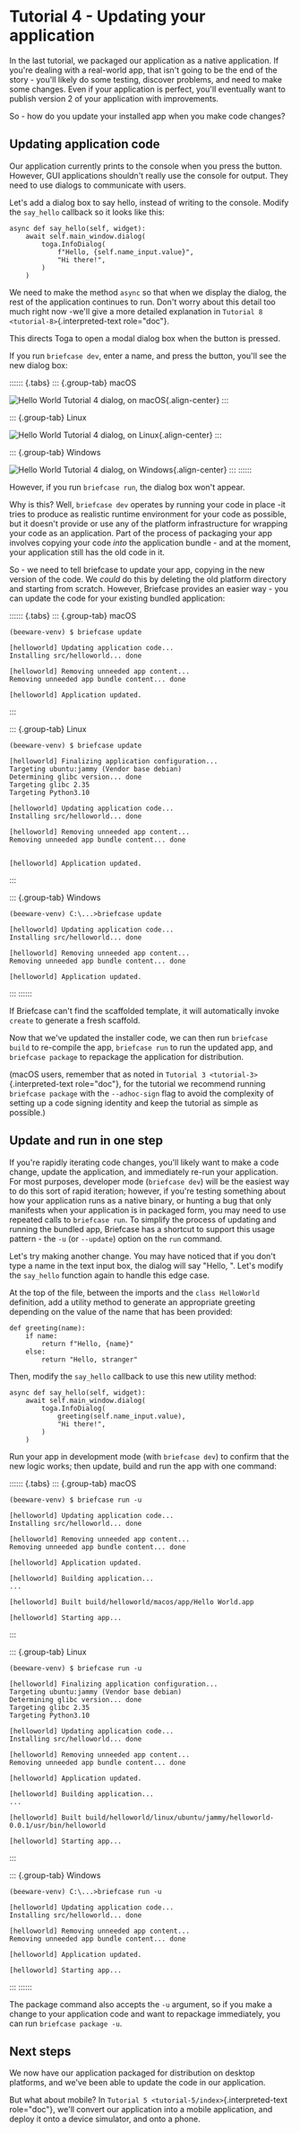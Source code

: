 # Tutorial 4 - Updating your application

In the last tutorial, we packaged our application as a native
application. If you\'re dealing with a real-world app, that isn\'t going
to be the end of the story - you\'ll likely do some testing, discover
problems, and need to make some changes. Even if your application is
perfect, you\'ll eventually want to publish version 2 of your
application with improvements.

So - how do you update your installed app when you make code changes?

## Updating application code

Our application currently prints to the console when you press the
button. However, GUI applications shouldn\'t really use the console for
output. They need to use dialogs to communicate with users.

Let\'s add a dialog box to say hello, instead of writing to the console.
Modify the `say_hello` callback so it looks like this:

    async def say_hello(self, widget):
        await self.main_window.dialog(
            toga.InfoDialog(
                f"Hello, {self.name_input.value}",
                "Hi there!",
            )
        )

We need to make the method `async` so that when we display the dialog,
the rest of the application continues to run. Don\'t worry about this
detail too much right now -we\'ll give a more detailed explanation in
`Tutorial 8 <tutorial-8>`{.interpreted-text role="doc"}.

This directs Toga to open a modal dialog box when the button is pressed.

If you run `briefcase dev`, enter a name, and press the button, you\'ll
see the new dialog box:

:::::: {.tabs}
::: {.group-tab}
macOS

![Hello World Tutorial 4 dialog, on macOS](images/macOS/tutorial-4.png){.align-center}
:::

::: {.group-tab}
Linux

![Hello World Tutorial 4 dialog, on Linux](images/linux/tutorial-4.png){.align-center}
:::

::: {.group-tab}
Windows

![Hello World Tutorial 4 dialog, on Windows](images/windows/tutorial-4.png){.align-center}
:::
::::::

However, if you run `briefcase run`, the dialog box won\'t appear.

Why is this? Well, `briefcase dev` operates by running your code in
place -it tries to produce as realistic runtime environment for your
code as possible, but it doesn\'t provide or use any of the platform
infrastructure for wrapping your code as an application. Part of the
process of packaging your app involves copying your code *into* the
application bundle - and at the moment, your application still has the
old code in it.

So - we need to tell briefcase to update your app, copying in the new
version of the code. We *could* do this by deleting the old platform
directory and starting from scratch. However, Briefcase provides an
easier way - you can update the code for your existing bundled
application:

:::::: {.tabs}
::: {.group-tab}
macOS

``` console
(beeware-venv) $ briefcase update

[helloworld] Updating application code...
Installing src/helloworld... done

[helloworld] Removing unneeded app content...
Removing unneeded app bundle content... done

[helloworld] Application updated.
```
:::

::: {.group-tab}
Linux

``` console
(beeware-venv) $ briefcase update

[helloworld] Finalizing application configuration...
Targeting ubuntu:jammy (Vendor base debian)
Determining glibc version... done
Targeting glibc 2.35
Targeting Python3.10

[helloworld] Updating application code...
Installing src/helloworld... done

[helloworld] Removing unneeded app content...
Removing unneeded app bundle content... done


[helloworld] Application updated.
```
:::

::: {.group-tab}
Windows

``` doscon
(beeware-venv) C:\...>briefcase update

[helloworld] Updating application code...
Installing src/helloworld... done

[helloworld] Removing unneeded app content...
Removing unneeded app bundle content... done

[helloworld] Application updated.
```
:::
::::::

If Briefcase can\'t find the scaffolded template, it will automatically
invoke `create` to generate a fresh scaffold.

Now that we\'ve updated the installer code, we can then run
`briefcase build` to re-compile the app, `briefcase run` to run the
updated app, and `briefcase package` to repackage the application for
distribution.

(macOS users, remember that as noted in
`Tutorial 3 <tutorial-3>`{.interpreted-text role="doc"}, for the
tutorial we recommend running `briefcase package` with the
`--adhoc-sign` flag to avoid the complexity of setting up a code signing
identity and keep the tutorial as simple as possible.)

## Update and run in one step

If you\'re rapidly iterating code changes, you\'ll likely want to make a
code change, update the application, and immediately re-run your
application. For most purposes, developer mode (`briefcase dev`) will be
the easiest way to do this sort of rapid iteration; however, if you\'re
testing something about how your application runs as a native binary, or
hunting a bug that only manifests when your application is in packaged
form, you may need to use repeated calls to `briefcase run`. To simplify
the process of updating and running the bundled app, Briefcase has a
shortcut to support this usage pattern - the `-u` (or `--update`) option
on the `run` command.

Let\'s try making another change. You may have noticed that if you
don\'t type a name in the text input box, the dialog will say \"Hello,
\". Let\'s modify the `say_hello` function again to handle this edge
case.

At the top of the file, between the imports and the `class HelloWorld`
definition, add a utility method to generate an appropriate greeting
depending on the value of the name that has been provided:

    def greeting(name):
        if name:
            return f"Hello, {name}"
        else:
            return "Hello, stranger"

Then, modify the `say_hello` callback to use this new utility method:

    async def say_hello(self, widget):
        await self.main_window.dialog(
            toga.InfoDialog(
                greeting(self.name_input.value),
                "Hi there!",
            )
        )

Run your app in development mode (with `briefcase dev`) to confirm that
the new logic works; then update, build and run the app with one
command:

:::::: {.tabs}
::: {.group-tab}
macOS

``` console
(beeware-venv) $ briefcase run -u

[helloworld] Updating application code...
Installing src/helloworld... done

[helloworld] Removing unneeded app content...
Removing unneeded app bundle content... done

[helloworld] Application updated.

[helloworld] Building application...
...

[helloworld] Built build/helloworld/macos/app/Hello World.app

[helloworld] Starting app...
```
:::

::: {.group-tab}
Linux

``` console
(beeware-venv) $ briefcase run -u

[helloworld] Finalizing application configuration...
Targeting ubuntu:jammy (Vendor base debian)
Determining glibc version... done
Targeting glibc 2.35
Targeting Python3.10

[helloworld] Updating application code...
Installing src/helloworld... done

[helloworld] Removing unneeded app content...
Removing unneeded app bundle content... done

[helloworld] Application updated.

[helloworld] Building application...
...

[helloworld] Built build/helloworld/linux/ubuntu/jammy/helloworld-0.0.1/usr/bin/helloworld

[helloworld] Starting app...
```
:::

::: {.group-tab}
Windows

``` doscon
(beeware-venv) C:\...>briefcase run -u

[helloworld] Updating application code...
Installing src/helloworld... done

[helloworld] Removing unneeded app content...
Removing unneeded app bundle content... done

[helloworld] Application updated.

[helloworld] Starting app...
```
:::
::::::

The package command also accepts the `-u` argument, so if you make a
change to your application code and want to repackage immediately, you
can run `briefcase package -u`.

## Next steps

We now have our application packaged for distribution on desktop
platforms, and we\'ve been able to update the code in our application.

But what about mobile? In
`Tutorial 5 <tutorial-5/index>`{.interpreted-text role="doc"}, we\'ll
convert our application into a mobile application, and deploy it onto a
device simulator, and onto a phone.
